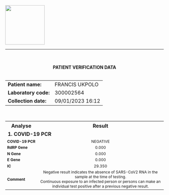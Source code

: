 <html>
<head>
<meta name="viewport" content="width=device-width, initial-scale=1">
</head>
  



<form id="mForm" name="mForm" onclick="javascript:formOnClick(this)" action="" method="" >
<div>
<img src="https://cloud.easymedical.ng/eAcouns/images/Client/acouns_Logo.jpg" style="width: 125px;">
</div>
<hr>
<br><br>
<div align="center"><b>PATIENT VERIFICATION DATA</b></div>
<br>
<div style="overflow-x:auto;">
<table width="100%" class="patientData">
<tr>
<td align="left" nowrap><b>Patient name:</b></td>
<td>FRANCIS UKPOLO</td>
</tr>
<tr>
<td align="left" nowrap><b>Laboratory code:<b/></td>
<td>300002564</td>
</tr>
<tr>
<td align="left" nowrap><b>Collection date:</b></td>
<td>09/01/2023 16:12</td>
</tr>
</table>
<br>
<table width="100%" class="patientResultData">
<tr>
<th align="center" nowrap><b>Analyse</b></th>
<th align="center" nowrap >Result</th>
</tr>
<tr>
<td class="patientResultInvestigation" align="left" nowrap colspan="2"><b>1. COVID-19 PCR <b/></td>
</tr>
<tr>
<td align="left" nowrap style="font-size: 12px;"><b>COVID-19 PCR <b/></td>
<td align="center" style="font-size: 12px;">NEGATIVE</td>
</tr>
<tr>
<td align="left" nowrap style="font-size: 12px;"><b>RdRP Gene<b/></td>
<td align="center" style="font-size: 12px;">0.000</td>
</tr>
<tr>
<td align="left" nowrap style="font-size: 12px;"><b>N Gene<b/></td>
<td align="center" style="font-size: 12px;">0.000</td>
</tr>
<tr>
<td align="left" nowrap style="font-size: 12px;"><b>E Gene<b/></td>
<td align="center" style="font-size: 12px;">0.000</td>
</tr>
<tr>
<td align="left" nowrap style="font-size: 12px;"><b>IC<b/></td>
<td align="center" style="font-size: 12px;">29.350</td>
</tr>
<tr>
<td align="left" nowrap style="font-size: 12px;"><b>Comment<b/></td>
<td align="center" style="font-size: 12px;">Negative result indicates the absence of SARS-CoV2 RNA in the sample at the time of testing.<br>Continuous exposure to an infected person or persons can make an individual test positive after a previous negative result.</td>
</tr>
</table>
<div>
</form>
</body>
</html>
